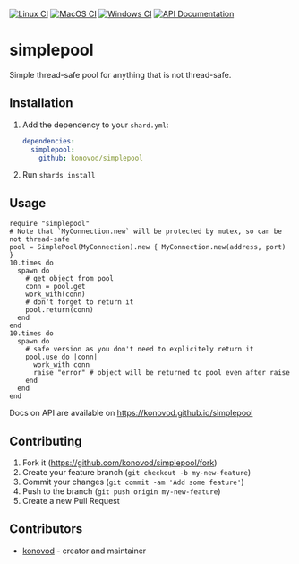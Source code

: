 [![Linux CI](https://github.com/konovod/simplepool/actions/workflows/linux.yml/badge.svg)](https://github.com/konovod/simplepool/actions/workflows/linux.yml)
[![MacOS CI](https://github.com/konovod/simplepool/actions/workflows/macos.yml/badge.svg)](https://github.com/konovod/simplepool/actions/workflows/macos.yml)
[![Windows CI](https://github.com/konovod/simplepool/actions/workflows/windows.yml/badge.svg)](https://github.com/konovod/simplepool/actions/workflows/windows.yml)
[![API Documentation](https://img.shields.io/website?down_color=red&down_message=Offline&label=API%20Documentation&up_message=Online&url=https%3A%2F%2Fkonovod.github.io%2Fsimplepool%2F)](https://konovod.github.io/simplepool) 

# simplepool

Simple thread-safe pool for anything that is not thread-safe.

## Installation

1. Add the dependency to your `shard.yml`:

   ```yaml
   dependencies:
     simplepool:
       github: konovod/simplepool
   ```

2. Run `shards install`

## Usage

```crystal
require "simplepool"
# Note that `MyConnection.new` will be protected by mutex, so can be not thread-safe
pool = SimplePool(MyConnection).new { MyConnection.new(address, port) }
10.times do
  spawn do
    # get object from pool
    conn = pool.get
    work_with(conn)
    # don't forget to return it
    pool.return(conn)
  end
end
10.times do
  spawn do
    # safe version as you don't need to explicitely return it
    pool.use do |conn|
      work_with conn
      raise "error" # object will be returned to pool even after raise
    end
  end
end
```

Docs on API are available on https://konovod.github.io/simplepool

## Contributing

1. Fork it (<https://github.com/konovod/simplepool/fork>)
2. Create your feature branch (`git checkout -b my-new-feature`)
3. Commit your changes (`git commit -am 'Add some feature'`)
4. Push to the branch (`git push origin my-new-feature`)
5. Create a new Pull Request

## Contributors

- [konovod](https://github.com/konovod) - creator and maintainer
